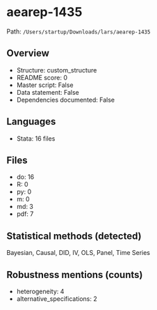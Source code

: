# aearep-1435

Path: `/Users/startup/Downloads/lars/aearep-1435`

## Overview
- Structure: custom_structure
- README score: 0
- Master script: False
- Data statement: False
- Dependencies documented: False

## Languages
- Stata: 16 files

## Files
- do: 16
- R: 0
- py: 0
- m: 0
- md: 3
- pdf: 7

## Statistical methods (detected)
Bayesian, Causal, DID, IV, OLS, Panel, Time Series

## Robustness mentions (counts)
- heterogeneity: 4
- alternative_specifications: 2